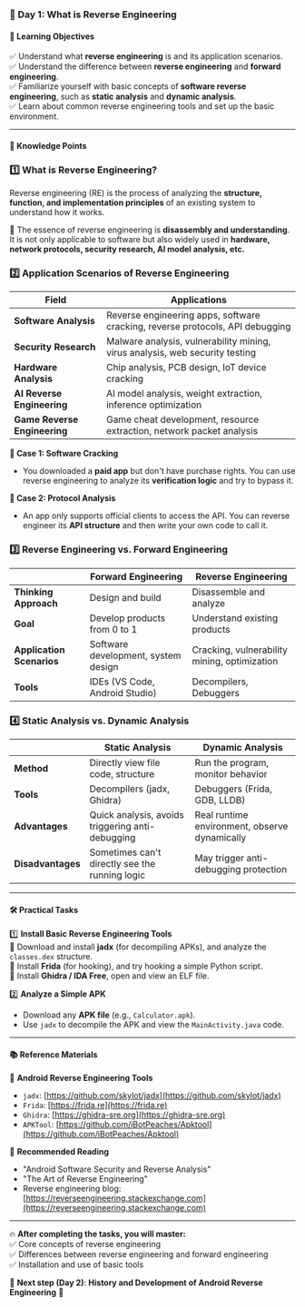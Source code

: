 ### **📜 Day 1: What is Reverse Engineering**

#### **📌 Learning Objectives**  
✅ Understand what **reverse engineering** is and its application scenarios.  
✅ Understand the difference between **reverse engineering** and **forward engineering**.  
✅ Familiarize yourself with basic concepts of **software reverse engineering**, such as **static analysis** and **dynamic analysis**.  
✅ Learn about common reverse engineering tools and set up the basic environment.  

---

#### **📖 Knowledge Points**  

### **1️⃣ What is Reverse Engineering?**  
Reverse engineering (RE) is the process of analyzing the **structure, function, and implementation principles** of an existing system to understand how it works.  

🔹 The essence of reverse engineering is **disassembly and understanding**. It is not only applicable to software but also widely used in **hardware, network protocols, security research, AI model analysis, etc.**  

### **2️⃣ Application Scenarios of Reverse Engineering**
| **Field**      | **Applications** |
|----------------|--------------------------------------------------|
| **Software Analysis** | Reverse engineering apps, software cracking, reverse protocols, API debugging |
| **Security Research** | Malware analysis, vulnerability mining, virus analysis, web security testing |
| **Hardware Analysis** | Chip analysis, PCB design, IoT device cracking |
| **AI Reverse Engineering** | AI model analysis, weight extraction, inference optimization |
| **Game Reverse Engineering** | Game cheat development, resource extraction, network packet analysis |

**🌟 Case 1: Software Cracking**  
- You downloaded a **paid app** but don't have purchase rights. You can use reverse engineering to analyze its **verification logic** and try to bypass it.  

**🌟 Case 2: Protocol Analysis**  
- An app only supports official clients to access the API. You can reverse engineer its **API structure** and then write your own code to call it.  

### **3️⃣ Reverse Engineering vs. Forward Engineering**
|  | **Forward Engineering** | **Reverse Engineering** |
|------|----------------|----------------|
| **Thinking Approach** | Design and build | Disassemble and analyze |
| **Goal** | Develop products from 0 to 1 | Understand existing products |
| **Application Scenarios** | Software development, system design | Cracking, vulnerability mining, optimization |
| **Tools** | IDEs (VS Code, Android Studio) | Decompilers, Debuggers |

### **4️⃣ Static Analysis vs. Dynamic Analysis**
|  | **Static Analysis** | **Dynamic Analysis** |
|-------------|---------------------------------|---------------------------------|
| **Method** | Directly view file code, structure | Run the program, monitor behavior |
| **Tools** | Decompilers (jadx, Ghidra) | Debuggers (Frida, GDB, LLDB) |
| **Advantages** | Quick analysis, avoids triggering anti-debugging | Real runtime environment, observe dynamically |
| **Disadvantages** | Sometimes can't directly see the running logic | May trigger anti-debugging protection |

---

#### **🛠 Practical Tasks**
1️⃣ **Install Basic Reverse Engineering Tools**  
🔹 Download and install **jadx** (for decompiling APKs), and analyze the `classes.dex` structure.  
🔹 Install **Frida** (for hooking), and try hooking a simple Python script.  
🔹 Install **Ghidra / IDA Free**, open and view an ELF file.  

2️⃣ **Analyze a Simple APK**  
- Download any **APK file** (e.g., `Calculator.apk`).  
- Use `jadx` to decompile the APK and view the `MainActivity.java` code.  

---

#### **📚 Reference Materials**
📌 **Android Reverse Engineering Tools**  
- `jadx`: [https://github.com/skylot/jadx](https://github.com/skylot/jadx)  
- `Frida`: [https://frida.re](https://frida.re)  
- `Ghidra`: [https://ghidra-sre.org](https://ghidra-sre.org)  
- `APKTool`: [https://github.com/iBotPeaches/Apktool](https://github.com/iBotPeaches/Apktool)  

📌 **Recommended Reading**  
- "Android Software Security and Reverse Analysis"  
- "The Art of Reverse Engineering"  
- Reverse engineering blog: [https://reverseengineering.stackexchange.com](https://reverseengineering.stackexchange.com)  

---

🔥 **After completing the tasks, you will master:**  
✅ Core concepts of reverse engineering  
✅ Differences between reverse engineering and forward engineering  
✅ Installation and use of basic tools  

🚀 **Next step (Day 2)**: **History and Development of Android Reverse Engineering** 🎯  

